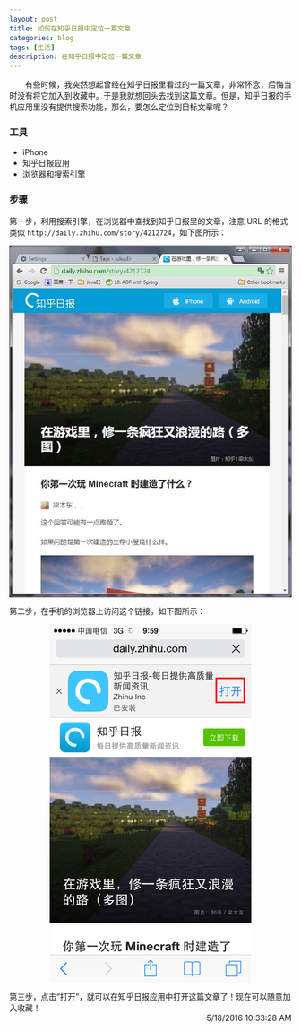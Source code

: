 ```yaml
---
layout: post
title: 如何在知乎日报中定位一篇文章
categories: blog
tags: [生活]
description: 在知乎日报中定位一篇文章
---
```


　　有些时候，我突然想起曾经在知乎日报里看过的一篇文章，非常怀念，后悔当时没有将它加入到收藏中。于是我就想回头去找到这篇文章。但是，知乎日报的手机应用里没有提供搜索功能，那么，要怎么定位到目标文章呢？

### 工具

- iPhone
- 知乎日报应用
- 浏览器和搜索引擎

### 步骤

第一步，利用搜索引擎，在浏览器中查找到知乎日报里的文章，注意 URL 的格式类似 `http://daily.zhihu.com/story/4212724`，如下图所示：
<center>
  <p><img src="/images/zhihu-find/ZhiHuDaily.JPG" align="center"></p>
</center>
第二步，在手机的浏览器上访问这个链接，如下图所示：
<center>
  <p><img src="/images/zhihu-find/image_zhihu.png" align="center"></p>
</center>
第三步，点击“打开”，就可以在知乎日报应用中打开这篇文章了！现在可以随意加入收藏！

<br>

<div align="right">5/18/2016 10:33:28 AM </div>